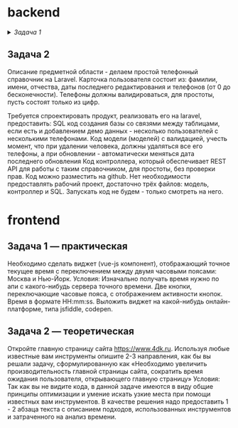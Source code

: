 # backend

<details>
    <summary>
        <i> Задача 1 </i>
    </summary>
    <p>
        Your goal is to make that 6 qu kata from codewars. You should write function balance using all you know about PHP 7 best practices and PSRs. Result should be published on github.
    </p>
    <p>
        Each exclamation mark weight is 2; Each question mark weight is 3. Put two string left and right to the balance, Are they balanced?
        If the left side is more heavy, return "Left"; If the right side is more heavy, return "Right"; If they are balanced, return "Balance". 
    </p>
    <p>
        Examples:
        balance("!!","??") === "Right"
        balance("!??","?!!") === "Left"
        balance("!?!!","?!?") === "Left"
        balance("!!???!????","??!!?!!!!!!!") === "Balance"
    </p>
</details>
 



## Задача 2
Описание предметной области - делаем простой телефонный справочник на Laravel.
Карточка пользователя состоит из: фамилии, имени, отчества, даты последнего редактирования и телефонов (от 0 до бесконечности). Телефоны должны валидироваться, для простоты, пусть состоят только из цифр.

Требуется спроектировать продукт, реализовать его на laravel, предоставить:
SQL код создания базы со связями между таблицами, если есть и добавлением демо данных - несколько пользователей с несколькими телефонами.
Код модели (моделей) с валидацией, учесть момент, что при удалении человека, должны удаляться все его телефоны, а при обновлении - автоматически меняться дата последнего обновления
Код контроллера, который обеспечивает REST API для работы с таким справочником, для простоты, без проверки прав.
Код можно разместить на github. Нет необходимости предоставлять рабочий проект, достаточно трёх файлов: модель, контроллер и SQL. Запускать код не будем - только смотреть на него. 


# frontend
## Задача 1 — практическая
Необходимо сделать виджет (vue-js компонент), отображающий точное текущее время с переключением между двумя часовыми поясами: Москва и Нью-Йорк.
Условия:
Изначально получать время нужно по апи с какого-нибудь сервера точного времени.
Две кнопки, переключающие часовые пояса, с отображением активности кнопок.
Время в формате HH:mm:ss.
Выложить виджет на какой-нибудь онлайн-платформе, типа jsfiddle, codepen.
## Задача 2 — теоретическая
Откройте главную страницу сайта https://www.4dk.ru. Используя любые известные вам инструменты опишите 2-3 направления, как бы вы решали задачу, сформулированную как «Необходимо увеличить производительность главной страницы сайта, сократить время ожидания пользователя, открывающего главную страницу» 
Условия:
Так как вы не видите кода, в данной задаче имеются в виду общие принципы оптимизации и умение искать узкие места при помощи известных вам инструментов. В качестве решения надо предоставить 1 - 2 абзаца текста с описанием подходов, использованных инструментов и затраченного на анализ времени.